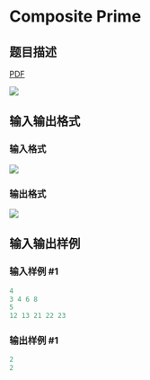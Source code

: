 # Composite Prime

## 题目描述

[problemUrl]: https://uva.onlinejudge.org/index.php?option=com_onlinejudge&Itemid=8&category=22&page=show_problem&problem=2027

[PDF](https://uva.onlinejudge.org/external/110/p11086.pdf)

![](https://cdn.luogu.com.cn/upload/vjudge_pic/UVA11086/62e1492353f5f5e305fb1eb9f9b78d4ff6d63a8f.png)

## 输入输出格式

### 输入格式

![](https://cdn.luogu.com.cn/upload/vjudge_pic/UVA11086/c321bea8e36c4f72f60467dc7f873e3dd02a79a7.png)

### 输出格式

![](https://cdn.luogu.com.cn/upload/vjudge_pic/UVA11086/90f59badfcc42b8c22436cbe60d5f38d7305961b.png)

## 输入输出样例

### 输入样例 #1

```cpp
4
3 4 6 8
5
12 13 21 22 23
```


### 输出样例 #1

```cpp
2
2
```


